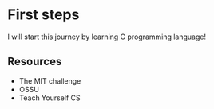 # First steps
I will start this journey by learning C programming language!

## Resources
- The MIT challenge
- OSSU
- Teach Yourself CS

